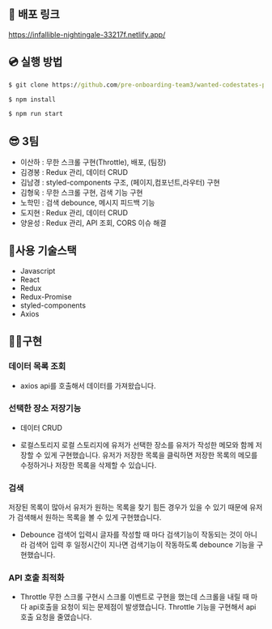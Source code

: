 ## 🚀 배포 링크

https://infallible-nightingale-33217f.netlify.app/

## 💿 실행 방법

```cmd
$ git clone https://github.com/pre-onboarding-team3/wanted-codestates-project-3-8.git

$ npm install

$ npm run start
```

## 😎 3팀

- 이산하 : 무한 스크롤 구현(Throttle), 배포, (팀장)
- 김경봉 : Redux 관리, 데이터 CRUD
- 김남경 : styled-components 구조, (페이지,컴포넌트,라우터) 구현
- 김형욱 : 무한 스크롤 구현, 검색 기능 구현
- 노학민 : 검색 debounce, 메시지 피드백 기능
- 도지현 : Redux 관리, 데이터 CRUD
- 양윤성 : Redux 관리, API 조회, CORS 이슈 해결

## 🎇사용 기술스택

- Javascript
- React
- Redux
- Redux-Promise
- styled-components
- Axios

## 👩‍💻구현

### 데이터 목록 조회

- axios
  api를 호출해서 데이터를 가져왔습니다.

### 선택한 장소 저장기능
- 데이터 CRUD

- 로컬스토리지
  로컬 스토리지에 유저가 선택한 장소를 유저가 작성한 메모와 함께 저장할 수 있게 구현했습니다.
  유저가 저장한 목록을 클릭하면 저장한 목록의 메모를 수정하거나 저장한 목록을 삭제할 수 있습니다.

### 검색

저장된 목록이 많아서 유저가 원하는 목록을 찾기 힘든 경우가 있을 수 있기 때문에 유저가 검색해서 원하는 목록을 볼 수 있게 구현했습니다.

- Debounce
  검색어 입력시 글자를 작성할 때 마다 검색기능이 작동되는 것이 아니라 검색어 입력 후 일정시간이 지나면 검색기능이 작동하도록 debounce 기능을 구현했습니다.

### API 호출 최적화

- Throttle
  무한 스크롤 구현시 스크롤 이벤트로 구현을 했는데 스크롤을 내릴 때 마다 api호출을 요청이 되는 문제점이 발생했습니다. Throttle 기능을 구현해서 api 호출 요청을 줄였습니다.
